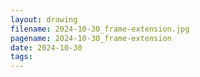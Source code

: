 ```yaml
---
layout: drawing
filename: 2024-10-30_frame-extension.jpg
pagename: 2024-10-30_frame-extension
date: 2024-10-30
tags:
---
```

